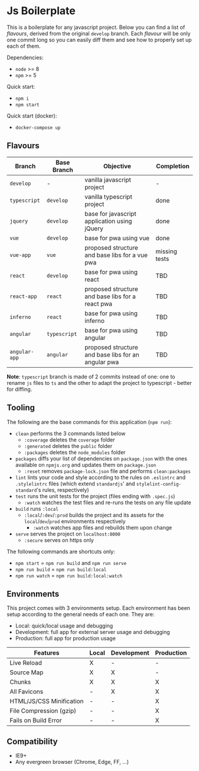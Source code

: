 # Js Boilerplate
This is a boilerplate for any javascript project. Below you can find a list of
_flavours_, derived from the original `develop` branch. Each _flavour_ will be
only one commit long so you can easily diff them and see how to properly set up
each of them.

Dependencies:
- `node` >= 8
- `npm` >= 5

Quick start:
- `npm i`
- `npm start`

Quick start (docker):
- `docker-compose up`

## Flavours
| Branch | Base Branch | Objective | Completion |
| ------ | ------ | ------ | ------ |
| `develop` | - | vanilla javascript project | - |
| `typescript` | `develop` | vanilla typescript project | done |
| `jquery` | `develop` | base for javascript application using jQuery | done |
| `vue` | `develop` | base for pwa using vue | done |
| `vue-app` | `vue` | proposed structure and base libs for a vue pwa | missing tests |
| `react` | `develop` | base for pwa using react | TBD |
| `react-app` | `react` | proposed structure and base libs for a react pwa | TBD |
| `inferno` | `react` | base for pwa using inferno | TBD |
| `angular` | `typescript` | base for pwa using angular | TBD |
| `angular-app` | `angular` | proposed structure and base libs for an angular pwa | TBD |

**Note**: `typescript` branch is made of 2 commits instead of one: one to rename
`js` files to `ts` and the other to adapt the project to typescript - better for
diffing.

## Tooling
The following are the base commands for this application (`npm run`):
- `clean` performs the 3 commands listed below
  - `:coverage` deletes the `coverage` folder
  - `:generated` deletes the `public` folder
  - `:packages` deletes the `node_modules` folder
- `packages` diffs your list of dependencies on `package.json` with the ones
available on `npmjs.org` and updates them on `package.json`
  - `:reset` removes `package-lock.json` file and performs `clean:packages`
- `lint` lints your code and style according to the rules on `.eslintrc` and
`.stylelintrc` files (which extend `standardjs`' and
`stylelint-config-standard`'s rules, respectively)
- `test` runs the unit tests for the project (files ending with `.spec.js`)
  - `:watch` watches the test files and re-runs the tests on any file update
- `build` runs `:local`
  - `:local`/`:dev`/`:prod` builds the project and its assets for the
    `local`/`dev`/`prod` environments respectively
    - `:watch` watches app files and rebuilds them upon change
- `serve` serves the project on `localhost:8000`
  - `:secure` serves on https only

The following commands are shortcuts only:
- `npm start` = `npm run build` and `npm run serve`
- `npm run build` = `npm run build:local`
- `npm run watch` = `npm run build:local:watch`

## Environments
This project comes with 3 environments setup. Each environment has been setup
according to the general needs of each one. They are:
- Local: quick/local usage and debugging
- Development: full app for external server usage and debugging
- Production: full app for production usage

| Features | Local | Development | Production |
| ------ | ------ | ------ | ------ |
| Live Reload | X | - | - |
| Source Map | X | X | - |
| Chunks | X | X | X |
| All Favicons | - | X | X |
| HTML/JS/CSS Minification | - | - | X |
| File Compression (gzip) | - | - | X |
| Fails on Build Error | - | - | X |


## Compatibility
- IE9+
- Any evergreen browser (Chrome, Edge, FF, ...)
